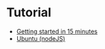 # Tutorial

- [Getting started in 15 minutes](./15minutes.md)
- [Ubuntu (nodeJS)](./ubuntu-nodejs/index.md)
